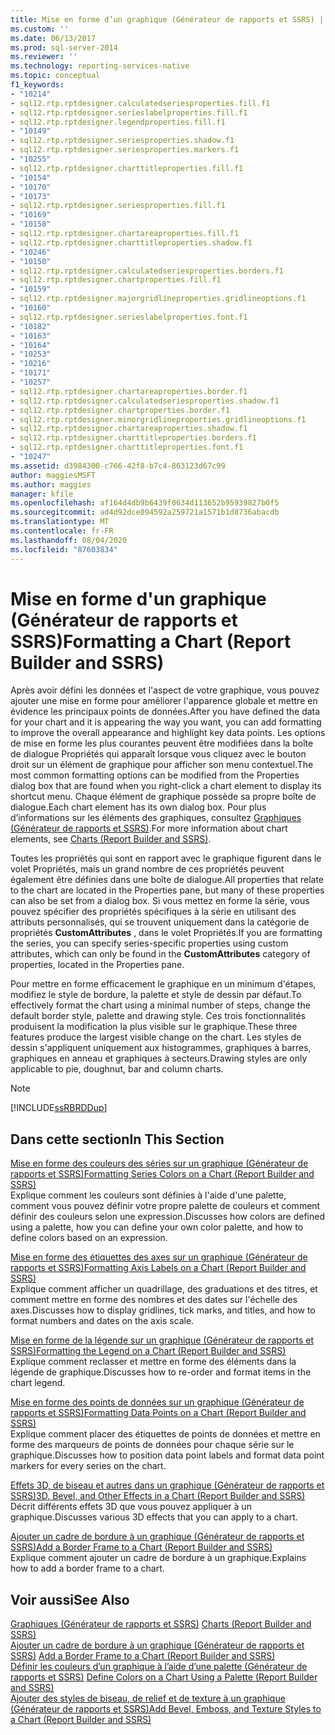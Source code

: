 ```yaml
---
title: Mise en forme d’un graphique (Générateur de rapports et SSRS) | Microsoft Docs
ms.custom: ''
ms.date: 06/13/2017
ms.prod: sql-server-2014
ms.reviewer: ''
ms.technology: reporting-services-native
ms.topic: conceptual
f1_keywords:
- "10214"
- sql12.rtp.rptdesigner.calculatedseriesproperties.fill.f1
- sql12.rtp.rptdesigner.serieslabelproperties.fill.f1
- sql12.rtp.rptdesigner.legendproperties.fill.f1
- "10149"
- sql12.rtp.rptdesigner.seriesproperties.shadow.f1
- sql12.rtp.rptdesigner.seriesproperties.markers.f1
- "10255"
- sql12.rtp.rptdesigner.charttitleproperties.fill.f1
- "10154"
- "10170"
- "10173"
- sql12.rtp.rptdesigner.seriesproperties.fill.f1
- "10169"
- "10158"
- sql12.rtp.rptdesigner.chartareaproperties.fill.f1
- sql12.rtp.rptdesigner.charttitleproperties.shadow.f1
- "10246"
- "10150"
- sql12.rtp.rptdesigner.calculatedseriesproperties.borders.f1
- sql12.rtp.rptdesigner.chartproperties.fill.f1
- "10159"
- sql12.rtp.rptdesigner.majorgridlineproperties.gridlineoptions.f1
- "10160"
- sql12.rtp.rptdesigner.serieslabelproperties.font.f1
- "10182"
- "10163"
- "10164"
- "10253"
- "10216"
- "10171"
- "10257"
- sql12.rtp.rptdesigner.chartareaproperties.border.f1
- sql12.rtp.rptdesigner.calculatedseriesproperties.shadow.f1
- sql12.rtp.rptdesigner.chartproperties.border.f1
- sql12.rtp.rptdesigner.minorgridlineproperties.gridlineoptions.f1
- sql12.rtp.rptdesigner.chartareaproperties.shadow.f1
- sql12.rtp.rptdesigner.charttitleproperties.borders.f1
- sql12.rtp.rptdesigner.charttitleproperties.font.f1
- "10247"
ms.assetid: d3984300-c766-42f8-b7c4-863123d67c99
author: maggiesMSFT
ms.author: maggies
manager: kfile
ms.openlocfilehash: af164d4db9b6439f0634d113652b95939827b0f5
ms.sourcegitcommit: ad4d92dce894592a259721a1571b1d8736abacdb
ms.translationtype: MT
ms.contentlocale: fr-FR
ms.lasthandoff: 08/04/2020
ms.locfileid: "87603834"
---
```

# <a name="formatting-a-chart-report-builder-and-ssrs"></a><span data-ttu-id="9243b-102">Mise en forme d'un graphique (Générateur de rapports et SSRS)</span><span class="sxs-lookup"><span data-stu-id="9243b-102">Formatting a Chart (Report Builder and SSRS)</span></span>
  <span data-ttu-id="9243b-103">Après avoir défini les données et l'aspect de votre graphique, vous pouvez ajouter une mise en forme pour améliorer l'apparence globale et mettre en évidence les principaux points de données.</span><span class="sxs-lookup"><span data-stu-id="9243b-103">After you have defined the data for your chart and it is appearing the way you want, you can add formatting to improve the overall appearance and highlight key data points.</span></span> <span data-ttu-id="9243b-104">Les options de mise en forme les plus courantes peuvent être modifiées dans la boîte de dialogue Propriétés qui apparaît lorsque vous cliquez avec le bouton droit sur un élément de graphique pour afficher son menu contextuel.</span><span class="sxs-lookup"><span data-stu-id="9243b-104">The most common formatting options can be modified from the Properties dialog box that are found when you right-click a chart element to display its shortcut menu.</span></span> <span data-ttu-id="9243b-105">Chaque élément de graphique possède sa propre boîte de dialogue.</span><span class="sxs-lookup"><span data-stu-id="9243b-105">Each chart element has its own dialog box.</span></span> <span data-ttu-id="9243b-106">Pour plus d’informations sur les éléments des graphiques, consultez [Graphiques &#40;Générateur de rapports et SSRS&#41;](charts-report-builder-and-ssrs.md).</span><span class="sxs-lookup"><span data-stu-id="9243b-106">For more information about chart elements, see [Charts &#40;Report Builder and SSRS&#41;](charts-report-builder-and-ssrs.md).</span></span>  
  
 <span data-ttu-id="9243b-107">Toutes les propriétés qui sont en rapport avec le graphique figurent dans le volet Propriétés, mais un grand nombre de ces propriétés peuvent également être définies dans une boîte de dialogue.</span><span class="sxs-lookup"><span data-stu-id="9243b-107">All properties that relate to the chart are located in the Properties pane, but many of these properties can also be set from a dialog box.</span></span> <span data-ttu-id="9243b-108">Si vous mettez en forme la série, vous pouvez spécifier des propriétés spécifiques à la série en utilisant des attributs personnalisés, qui se trouvent uniquement dans la catégorie de propriétés **CustomAttributes** , dans le volet Propriétés.</span><span class="sxs-lookup"><span data-stu-id="9243b-108">If you are formatting the series, you can specify series-specific properties using custom attributes, which can only be found in the **CustomAttributes** category of properties, located in the Properties pane.</span></span>  
  
 <span data-ttu-id="9243b-109">Pour mettre en forme efficacement le graphique en un minimum d'étapes, modifiez le style de bordure, la palette et style de dessin par défaut.</span><span class="sxs-lookup"><span data-stu-id="9243b-109">To effectively format the chart using a minimal number of steps, change the default border style, palette and drawing style.</span></span> <span data-ttu-id="9243b-110">Ces trois fonctionnalités produisent la modification la plus visible sur le graphique.</span><span class="sxs-lookup"><span data-stu-id="9243b-110">These three features produce the largest visible change on the chart.</span></span> <span data-ttu-id="9243b-111">Les styles de dessin s'appliquent uniquement aux histogrammes, graphiques à barres, graphiques en anneau et graphiques à secteurs.</span><span class="sxs-lookup"><span data-stu-id="9243b-111">Drawing styles are only applicable to pie, doughnut, bar and column charts.</span></span>  
  
> [!NOTE]  
>  [!INCLUDE[ssRBRDDup](../../includes/ssrbrddup-md.md)]  
  
## <a name="in-this-section"></a><span data-ttu-id="9243b-112">Dans cette section</span><span class="sxs-lookup"><span data-stu-id="9243b-112">In This Section</span></span>  
 [<span data-ttu-id="9243b-113">Mise en forme des couleurs des séries sur un graphique &#40;Générateur de rapports et SSRS&#41;</span><span class="sxs-lookup"><span data-stu-id="9243b-113">Formatting Series Colors on a Chart &#40;Report Builder and SSRS&#41;</span></span>](formatting-series-colors-on-a-chart-report-builder-and-ssrs.md)  
 <span data-ttu-id="9243b-114">Explique comment les couleurs sont définies à l'aide d'une palette, comment vous pouvez définir votre propre palette de couleurs et comment définir des couleurs selon une expression.</span><span class="sxs-lookup"><span data-stu-id="9243b-114">Discusses how colors are defined using a palette, how you can define your own color palette, and how to define colors based on an expression.</span></span>  
  
 [<span data-ttu-id="9243b-115">Mise en forme des étiquettes des axes sur un graphique &#40;Générateur de rapports et SSRS&#41;</span><span class="sxs-lookup"><span data-stu-id="9243b-115">Formatting Axis Labels on a Chart &#40;Report Builder and SSRS&#41;</span></span>](formatting-axis-labels-on-a-chart-report-builder-and-ssrs.md)  
 <span data-ttu-id="9243b-116">Explique comment afficher un quadrillage, des graduations et des titres, et comment mettre en forme des nombres et des dates sur l'échelle des axes.</span><span class="sxs-lookup"><span data-stu-id="9243b-116">Discusses how to display gridlines, tick marks, and titles, and how to format numbers and dates on the axis scale.</span></span>  
  
 [<span data-ttu-id="9243b-117">Mise en forme de la légende sur un graphique &#40;Générateur de rapports et SSRS&#41;</span><span class="sxs-lookup"><span data-stu-id="9243b-117">Formatting the Legend on a Chart &#40;Report Builder and SSRS&#41;</span></span>](chart-legend-formatting-report-builder.md)  
 <span data-ttu-id="9243b-118">Explique comment reclasser et mettre en forme des éléments dans la légende de graphique.</span><span class="sxs-lookup"><span data-stu-id="9243b-118">Discusses how to re-order and format items in the chart legend.</span></span>  
  
 [<span data-ttu-id="9243b-119">Mise en forme des points de données sur un graphique &#40;Générateur de rapports et SSRS&#41;</span><span class="sxs-lookup"><span data-stu-id="9243b-119">Formatting Data Points on a Chart &#40;Report Builder and SSRS&#41;</span></span>](formatting-data-points-on-a-chart-report-builder-and-ssrs.md)  
 <span data-ttu-id="9243b-120">Explique comment placer des étiquettes de points de données et mettre en forme des marqueurs de points de données pour chaque série sur le graphique.</span><span class="sxs-lookup"><span data-stu-id="9243b-120">Discusses how to position data point labels and format data point markers for every series on the chart.</span></span>  
  
 [<span data-ttu-id="9243b-121">Effets 3D, de biseau et autres dans un graphique &#40;Générateur de rapports et SSRS&#41;</span><span class="sxs-lookup"><span data-stu-id="9243b-121">3D, Bevel, and Other Effects in a Chart &#40;Report Builder and SSRS&#41;</span></span>](chart-effects-3d-bevel-and-other-report-builder.md)  
 <span data-ttu-id="9243b-122">Décrit différents effets 3D que vous pouvez appliquer à un graphique.</span><span class="sxs-lookup"><span data-stu-id="9243b-122">Discusses various 3D effects that you can apply to a chart.</span></span>  
  
 [<span data-ttu-id="9243b-123">Ajouter un cadre de bordure à un graphique &#40;Générateur de rapports et SSRS&#41;</span><span class="sxs-lookup"><span data-stu-id="9243b-123">Add a Border Frame to a Chart &#40;Report Builder and SSRS&#41;</span></span>](add-a-border-frame-to-a-chart-report-builder-and-ssrs.md)  
 <span data-ttu-id="9243b-124">Explique comment ajouter un cadre de bordure à un graphique.</span><span class="sxs-lookup"><span data-stu-id="9243b-124">Explains how to add a border frame to a chart.</span></span>  
  
## <a name="see-also"></a><span data-ttu-id="9243b-125">Voir aussi</span><span class="sxs-lookup"><span data-stu-id="9243b-125">See Also</span></span>  
 <span data-ttu-id="9243b-126">[Graphiques &#40;Générateur de rapports et SSRS&#41;](charts-report-builder-and-ssrs.md) </span><span class="sxs-lookup"><span data-stu-id="9243b-126">[Charts &#40;Report Builder and SSRS&#41;](charts-report-builder-and-ssrs.md) </span></span>  
 <span data-ttu-id="9243b-127">[Ajouter un cadre de bordure à un graphique &#40;Générateur de rapports et SSRS&#41;](add-a-border-frame-to-a-chart-report-builder-and-ssrs.md) </span><span class="sxs-lookup"><span data-stu-id="9243b-127">[Add a Border Frame to a Chart &#40;Report Builder and SSRS&#41;](add-a-border-frame-to-a-chart-report-builder-and-ssrs.md) </span></span>  
 <span data-ttu-id="9243b-128">[Définir les couleurs d’un graphique à l’aide d’une palette &#40;Générateur de rapports et SSRS&#41;](define-colors-on-a-chart-using-a-palette-report-builder-and-ssrs.md) </span><span class="sxs-lookup"><span data-stu-id="9243b-128">[Define Colors on a Chart Using a Palette &#40;Report Builder and SSRS&#41;](define-colors-on-a-chart-using-a-palette-report-builder-and-ssrs.md) </span></span>  
 [<span data-ttu-id="9243b-129">Ajouter des styles de biseau, de relief et de texture à un graphique &#40;Générateur de rapports et SSRS&#41;</span><span class="sxs-lookup"><span data-stu-id="9243b-129">Add Bevel, Emboss, and Texture Styles to a Chart &#40;Report Builder and SSRS&#41;</span></span>](chart-effects-add-bevel-emboss-or-texture-report-builder.md)  
  
  
